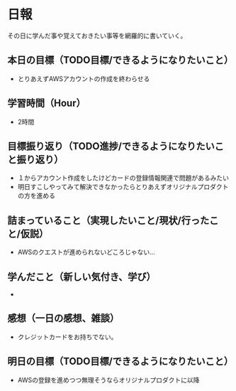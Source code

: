 # 日報
その日に学んだ事や覚えておきたい事等を網羅的に書いていく。
## 本日の目標（TODO目標/できるようになりたいこと）
- とりあえずAWSアカウントの作成を終わらせる
## 学習時間（Hour）
- 2時間
## 目標振り返り（TODO進捗/できるようになりたいこと振り返り）
- １からアカウント作成をしたけどカードの登録情報関連で問題があるみたい
- 明日すこしやってみて解決できなかったらとりあえずオリジナルプロダクトの方を進める
## 詰まっていること（実現したいこと/現状/行ったこと/仮説）
- AWSのクエストが進められないどころじゃない...
## 学んだこと（新しい気付き、学び）
- 
## 感想（一日の感想、雑談）
- クレジットカードをお持ちでない。
## 明日の目標（TODO目標/できるようになりたいこと）
- AWSの登録を進めつつ無理そうならオリジナルプロダクトに以降